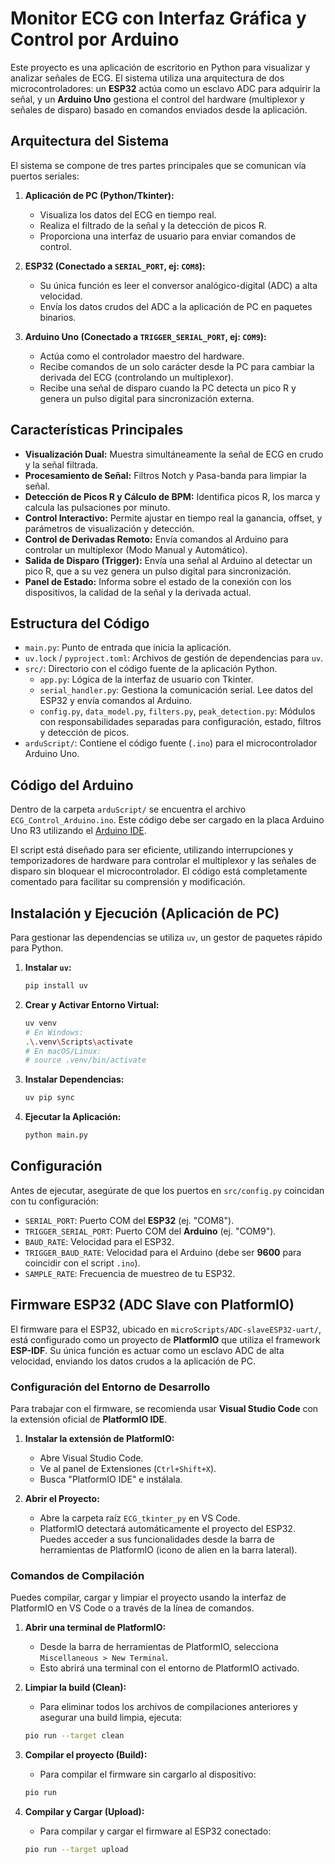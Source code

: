 # Monitor ECG con Interfaz Gráfica y Control por Arduino

Este proyecto es una aplicación de escritorio en Python para visualizar y analizar señales de ECG. El sistema utiliza una arquitectura de dos microcontroladores: un **ESP32** actúa como un esclavo ADC para adquirir la señal, y un **Arduino Uno** gestiona el control del hardware (multiplexor y señales de disparo) basado en comandos enviados desde la aplicación.

## Arquitectura del Sistema

El sistema se compone de tres partes principales que se comunican vía puertos seriales:

1.  **Aplicación de PC (Python/Tkinter):**
    - Visualiza los datos del ECG en tiempo real.
    - Realiza el filtrado de la señal y la detección de picos R.
    - Proporciona una interfaz de usuario para enviar comandos de control.

2.  **ESP32 (Conectado a `SERIAL_PORT`, ej: `COM8`):**
    - Su única función es leer el conversor analógico-digital (ADC) a alta velocidad.
    - Envía los datos crudos del ADC a la aplicación de PC en paquetes binarios.

3.  **Arduino Uno (Conectado a `TRIGGER_SERIAL_PORT`, ej: `COM9`):**
    - Actúa como el controlador maestro del hardware.
    - Recibe comandos de un solo carácter desde la PC para cambiar la derivada del ECG (controlando un multiplexor).
    - Recibe una señal de disparo cuando la PC detecta un pico R y genera un pulso digital para sincronización externa.

## Características Principales

- **Visualización Dual:** Muestra simultáneamente la señal de ECG en crudo y la señal filtrada.
- **Procesamiento de Señal:** Filtros Notch y Pasa-banda para limpiar la señal.
- **Detección de Picos R y Cálculo de BPM:** Identifica picos R, los marca y calcula las pulsaciones por minuto.
- **Control Interactivo:** Permite ajustar en tiempo real la ganancia, offset, y parámetros de visualización y detección.
- **Control de Derivadas Remoto:** Envía comandos al Arduino para controlar un multiplexor (Modo Manual y Automático).
- **Salida de Disparo (Trigger):** Envía una señal al Arduino al detectar un pico R, que a su vez genera un pulso digital para sincronización.
- **Panel de Estado:** Informa sobre el estado de la conexión con los dispositivos, la calidad de la señal y la derivada actual.

## Estructura del Código

- `main.py`: Punto de entrada que inicia la aplicación.
- `uv.lock` / `pyproject.toml`: Archivos de gestión de dependencias para `uv`.
- `src/`: Directorio con el código fuente de la aplicación Python.
    - `app.py`: Lógica de la interfaz de usuario con Tkinter.
    - `serial_handler.py`: Gestiona la comunicación serial. Lee datos del ESP32 y envía comandos al Arduino.
    - `config.py`, `data_model.py`, `filters.py`, `peak_detection.py`: Módulos con responsabilidades separadas para configuración, estado, filtros y detección de picos.
- `arduScript/`: Contiene el código fuente (`.ino`) para el microcontrolador Arduino Uno.

## Código del Arduino

Dentro de la carpeta `arduScript/` se encuentra el archivo `ECG_Control_Arduino.ino`. Este código debe ser cargado en la placa Arduino Uno R3 utilizando el [Arduino IDE](https://www.arduino.cc/en/software).

El script está diseñado para ser eficiente, utilizando interrupciones y temporizadores de hardware para controlar el multiplexor y las señales de disparo sin bloquear el microcontrolador. El código está completamente comentado para facilitar su comprensión y modificación.

## Instalación y Ejecución (Aplicación de PC)

Para gestionar las dependencias se utiliza `uv`, un gestor de paquetes rápido para Python.

1.  **Instalar `uv`:**
    ```bash
    pip install uv
    ```

2.  **Crear y Activar Entorno Virtual:**
    ```bash
    uv venv
    # En Windows:
    .\.venv\Scripts\activate
    # En macOS/Linux:
    # source .venv/bin/activate
    ```

3.  **Instalar Dependencias:**
    ```bash
    uv pip sync
    ```

4.  **Ejecutar la Aplicación:**
    ```bash
    python main.py
    ```

## Configuración

Antes de ejecutar, asegúrate de que los puertos en `src/config.py` coincidan con tu configuración:

- `SERIAL_PORT`: Puerto COM del **ESP32** (ej. "COM8").
- `TRIGGER_SERIAL_PORT`: Puerto COM del **Arduino** (ej. "COM9").
- `BAUD_RATE`: Velocidad para el ESP32.
- `TRIGGER_BAUD_RATE`: Velocidad para el Arduino (debe ser **9600** para coincidir con el script `.ino`).
- `SAMPLE_RATE`: Frecuencia de muestreo de tu ESP32.

## Firmware ESP32 (ADC Slave con PlatformIO)

El firmware para el ESP32, ubicado en `microScripts/ADC-slaveESP32-uart/`, está configurado como un proyecto de **PlatformIO** que utiliza el framework **ESP-IDF**. Su única función es actuar como un esclavo ADC de alta velocidad, enviando los datos crudos a la aplicación de PC.

### Configuración del Entorno de Desarrollo

Para trabajar con el firmware, se recomienda usar **Visual Studio Code** con la extensión oficial de **PlatformIO IDE**.

1.  **Instalar la extensión de PlatformIO:**
    -   Abre Visual Studio Code.
    -   Ve al panel de Extensiones (`Ctrl+Shift+X`).
    -   Busca "PlatformIO IDE" e instálala.

2.  **Abrir el Proyecto:**
    -   Abre la carpeta raíz `ECG_tkinter_py` en VS Code.
    -   PlatformIO detectará automáticamente el proyecto del ESP32. Puedes acceder a sus funcionalidades desde la barra de herramientas de PlatformIO (icono de alien en la barra lateral).

### Comandos de Compilación

Puedes compilar, cargar y limpiar el proyecto usando la interfaz de PlatformIO en VS Code o a través de la línea de comandos.

1.  **Abrir una terminal de PlatformIO:**
    -   Desde la barra de herramientas de PlatformIO, selecciona `Miscellaneous > New Terminal`.
    -   Esto abrirá una terminal con el entorno de PlatformIO activado.

2.  **Limpiar la build (Clean):**
    -   Para eliminar todos los archivos de compilaciones anteriores y asegurar una build limpia, ejecuta:
    ```bash
    pio run --target clean
    ```

3.  **Compilar el proyecto (Build):**
    -   Para compilar el firmware sin cargarlo al dispositivo:
    ```bash
    pio run
    ```

4.  **Compilar y Cargar (Upload):**
    -   Para compilar y cargar el firmware al ESP32 conectado:
    ```bash
    pio run --target upload
    ```

